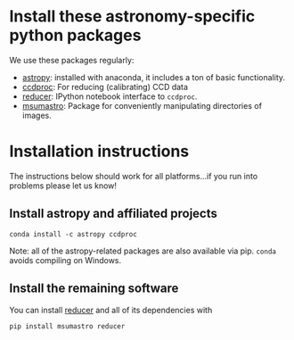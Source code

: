# Install these astronomy-specific python packages

We use these packages regularly:

+ [astropy](http://astropy.org): installed with anaconda, it includes a ton of basic functionality.
+ [ccdproc](http://ccdproc.readthedocs.org): For reducing (calibrating) CCD data
+ [reducer](https://github.com/mwcraig/reducer): IPython notebook interface to `ccdproc`.
+ [msumastro](http://msum-astro.readthedocs.org): Package for conveniently manipulating directories of images.

# Installation instructions

The instructions below should work for all platforms...if you run into problems please let us know!

## Install astropy and affiliated projects

```
conda install -c astropy ccdproc
```

Note: all of the astropy-related packages are also available via pip. `conda` avoids compiling on Windows.

## Install the remaining software

You can install [reducer](https://reducer.readthedocs.org) and all of its dependencies with

```
pip install msumastro reducer
```
